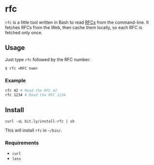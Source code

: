 # rfc

`rfc` is a little tool written in Bash to read [RFCs][ietf-rfc] from the
command-line. It fetches RFCs from the Web, then cache them locally, so each RFC
is fetched only once.

## Usage

Just type `rfc` followed by the RFC number:

```
$ rfc <RFC num>
```

### Example

```sh
rfc 42 # Read the RFC 42
rfc 1234 # Read the RFC 1234
```

## Install

```
curl -sL bit.ly/install-rfc | sh
```

This will install `rfc` in `~/bin/`.

### Requirements

- `curl`
- `less`


[ietf-rfc]: http://www.ietf.org/rfc.html
